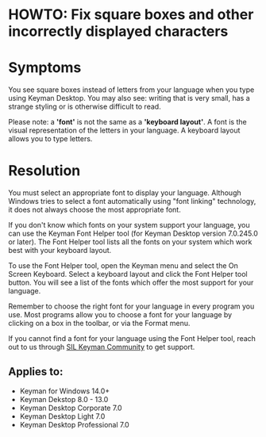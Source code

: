 # HOWTO: Fix square boxes and other incorrectly displayed characters

# Symptoms

You see square boxes instead of letters from your language when you type using Keyman Desktop.  You may also see: writing that is very small, has a strange styling or is otherwise difficult to read.

Please note: a **'font'** is not the same as a **'keyboard layout'**.  A font is the visual representation of the letters in your language. A keyboard layout allows you to type letters.

# Resolution

You must select an appropriate font to display your language.  Although Windows tries to select a font automatically using "font linking" technology, it does not always choose the most appropriate font.

If you don't know which fonts on your system support your language, you can use the Keyman Font Helper tool (for Keyman Desktop version 7.0.245.0 or later). The Font Helper tool lists all the fonts on your system which work best with your keyboard layout.

To use the Font Helper tool, open the Keyman menu and select the On Screen Keyboard. Select a keyboard layout and click the Font Helper tool button. You will see a list of the fonts which offer the most support for your language.

Remember to choose the right font for your language in every program you use. Most programs allow you to choose a font for your language by clicking on a box in the toolbar, or via the Format menu.

If you cannot find a font for your language using the Font Helper tool, reach out to us through [SIL Keyman Community](https://community.software.sil.org/c/keyman/19) to get support.

## Applies to:
* Keyman for Windows 14.0+
* Keyman Dekstop 8.0 - 13.0
* Keyman Desktop Corporate 7.0
* Keyman Desktop Light 7.0
* Keyman Desktop Professional 7.0
